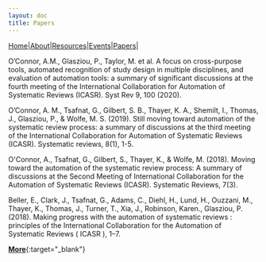 ```yaml
---
layout: doc
title: Papers
---
```

[Home](index.md)|[About](about.md)|[Resources](resources.md)|[Events](events.md)|[Papers](papers.md)|

O’Connor, A.M., Glasziou, P., Taylor, M. et al. A focus on cross-purpose tools, automated recognition of study design in multiple disciplines, and evaluation of automation tools: a summary of significant discussions at the fourth meeting of the International Collaboration for Automation of Systematic Reviews (ICASR). Syst Rev 9, 100 (2020).

O’Connor, A. M., Tsafnat, G., Gilbert, S. B., Thayer, K. A., Shemilt, I., Thomas, J., Glasziou, P., & Wolfe, M. S. (2019). Still moving toward automation of the systematic review process: a summary of discussions at the third meeting of the International Collaboration for Automation of Systematic Reviews (ICASR). Systematic reviews, 8(1), 1-5.

O'Connor, A., Tsafnat, G., Gilbert, S., Thayer, K., & Wolfe, M. (2018). Moving toward the automation of the systematic review process: A summary of discussions at the Second Meeting of International Collaboration for the Automation of Systematic Reviews (ICASR). Systematic Reviews, 7(3).

Beller, E., Clark, J., Tsafnat, G., Adams, C., Diehl, H., Lund, H., Ouzzani, M., Thayer, K., Thomas, J., Turner, T., Xia, J., Robinson, Karen., Glasziou, P. (2018). Making progress with the automation of systematic reviews : principles of the International Collaboration for the Automation of Systematic Reviews ( ICASR ), 1–7.

[**More**](https://zenodo.org/communities/icasr){:target="_blank"}  
